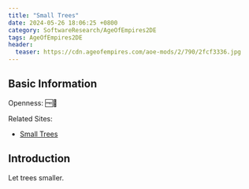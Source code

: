 ```yaml
---
title: "Small Trees"
date: 2024-05-26 18:06:25 +0800
category: SoftwareResearch/AgeOfEmpires2DE
tags: AgeOfEmpires2DE
header:
  teaser: https://cdn.ageofempires.com/aoe-mods/2/790/2fcf3336.jpg
---
```


## Basic Information

Openness: 🆓📖

Related Sites:

* [Small Trees](https://www.ageofempires.com/mods/details/790)

## Introduction

Let trees smaller.

